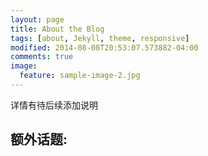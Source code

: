 ```yaml
---
layout: page
title: About the Blog
tags: [about, Jekyll, theme, responsive]
modified: 2014-08-08T20:53:07.573882-04:00
comments: true
image:
  feature: sample-image-2.jpg
---
```


详情有待后续添加说明

## 额外话题:



